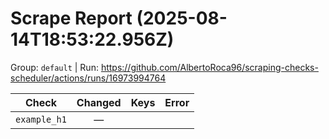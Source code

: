 # Scrape Report (2025-08-14T18:53:22.956Z)

Group: `default`  |  Run: https://github.com/AlbertoRoca96/scraping-checks-scheduler/actions/runs/16973994764

| Check | Changed | Keys | Error |
|---|:---:|:--|:--|
| `example_h1` | — |  |  |
